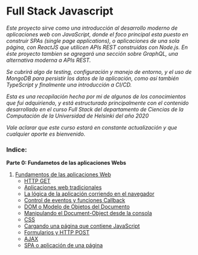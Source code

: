 # Full Stack Javascript

_Este proyecto sirve como una introducción al desarrollo moderno de aplicaciones web con JavaScript, donde el foco principal esta puesto en construir SPAs (single page applications), o aplicaciones de una sola página, con ReactJS que utilicen APIs REST construidas con Node.js. En éste proyecto tambien se agregará una sección sobre GraphQL, una alternativa moderna a APIs REST._

_Se cubrirá algo de testing, configuración y manejo de entorno, y el uso de MongoDB para persistir los datos de la aplicación, como así también TypeScript y finalmente una introducción a CI/CD._

_Esta es una recopilación hecha por mi de algunos de los conocimientos que fui adquiriendo, y está estructurado principalmente con el contenido desarrollado en el curso Full Stack del departamento de Ciencias de la Computación de la Universidad de Helsinki del año 2020_

_Vale aclarar que este curso estará en constante actualización y que cualquier aporte es bienvenido._



### Indice:

**Parte 0: Fundametos de las aplicaciones Webs**
1. [Fundamentos de las aplicaciones Web](https://github.com/szuviria/fullstackspanish/tree/master/part0#-fundamentos-de-las-aplicaciones-web-)
    * [HTTP GET](https://github.com/szuviria/fullstackspanish/tree/master/part0#-http-get-)
    * [Aplicaciones web tradicionales](https://github.com/szuviria/fullstackspanish/tree/master/part0#-aplicaciones-web-tradicionales-)
    * [La lógica de la aplicación corriendo en el navegador](https://github.com/szuviria/fullstackspanish/tree/master/part0#-la-lógica-de-la-aplicación-corriendo-en-el-navegador-)
    * [Control de eventos y funciones Callback](https://github.com/szuviria/fullstackspanish/tree/master/part0#-control-de-eventos-y-funciones-callback-)
    * [DOM o Modelo de Objetos del Documento](https://github.com/szuviria/fullstackspanish/tree/master/part0#-dom-o-modelo-de-objetos-del-documento-)
    * [Manipulando el Document-Object desde la consola](https://github.com/szuviria/fullstackspanish/tree/master/part0#-manipulando-el-document-object-desde-la-consola-)
    * [CSS](https://github.com/szuviria/fullstackspanish/tree/master/part0#-css-)
    * [Cargando una página que contiene JavaScript](https://github.com/szuviria/fullstackspanish/tree/master/part0#-cargando-una-página-que-contiene-javascript)
    * [Formularios y HTTP POST](https://github.com/szuviria/fullstackspanish/tree/master/part0#-formularios-y-http-post-)
    * [AJAX](https://github.com/szuviria/fullstackspanish/tree/master/part0#-ajax-)
    * [SPA o aplicación de una página](https://github.com/szuviria/fullstackspanish/tree/master/part0#-spa-o-aplicación-de-una-página-)